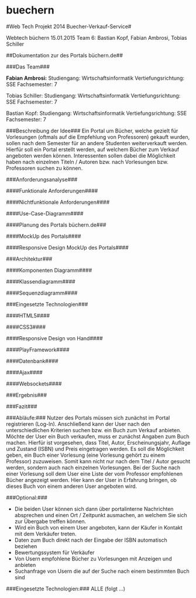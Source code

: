 buechern
========

#Web Tech Projekt 2014 Buecher-Verkauf-Service#

Webtech 			büchern			15.01.2015
Team 6: Bastian Kopf, Fabian Ambrosi, Tobias Schiller

##Dokumentation zur des Portals büchern.de##

###Das Team###

<strong>Fabian Ambrosi:</strong>
Studiengang: Wirtschaftsinformatik
Vertiefungsrichtung: SSE
Fachsemester: 7

Tobias Schiller:
Studiengang: Wirtschaftsinformatik
Vertiefungsrichtung: SSE
Fachsemester: 7

Bastian Kopf: 
Studiengang: Wirtschaftsinformatik
Vertiefungsrichtung: SSE
Fachsemester: 7

###Beschreibung der Idee###
Ein Portal um Bücher, welche gezielt für Vorlesungen (oftmals auf die Empfehlung von Professoren) gekauft wurden, sollen nach dem Semester für an andere Studenten weiterverkauft werden.
Hierfür soll ein Portal erstellt werden, auf welchem Bücher zum Verkauf angeboten werden können. 
Interessenten sollen dabei die Möglichkeit haben nach einzelnen Titeln / Autoren bzw. nach Vorlesungen bzw. Professoren suchen zu können.

###Anforderungsanalyse###

####Funktionale Anforderungen####

####Nichtfunktionale Anforderungen####

####Use-Case-Diagramm####

####Planung des Portals büchern.de###

####MockUp des Portals####

####Responsive Design MockUp des Portals####

###Architektur###

####Komponenten Diagramm####

####Klassendiagramm####

####Sequenzdiagramm####

###Eingesetzte Technologien###

####HTML5####

####CSS3####

####Responsive Design von Hand####

####PlayFramework####

####Datenbank####

####Ajax####

####Websockets####

###Ergebnis###

###Fazit###



###Abläufe:###
Nutzer des Portals müssen sich zunächst im Portal registrieren (Log-In).
Anschließend kann der User nach den unterschiedlichen Kriterien suchen bzw. ein Buch zum Verkauf anbieten.
Möchte der User ein Buch verkaufen, muss er zunächst Angaben zum Buch machen.
Hierfür ist vorgesehen, dass Titel, Autor, Erscheinungsjahr, Auflage und Zustand (ISBN) und Preis eingetragen werden. 
Es soll die Möglichkeit geben, ein Buch einer Vorlesung (eine Vorlesung gehört zu einem Professor) zuzuweisen. Somit kann nicht nur nach dem Titel / Autor gesucht werden, sondern auch nach einzelnen Vorlesungen.
Bei der Suche nach einer Vorlesung soll dem User eine Liste der vom Professor empfohlenen Bücher angezeigt werden. Hier kann der User in Erfahrung bringen, ob dieses Buch von einem anderen User angeboten wird. 

###Optional:###
*	Die beiden User können sich dann über portalinterne Nachrichten absprechen und einen Ort / Zeitpunkt ausmachen, an welchem Sie sich zur Übergabe treffen können. 
*	Wird ein Buch von einem User angeboten, kann der Käufer in Kontakt mit dem Verkäufer treten.
*	Daten zum Buch direkt nach der Eingabe der ISBN automatisch beziehen
*	Bewertungssystem für Verkäufer
*	Von Usern empfohlene Bücher zu Vorlesungen mit Anzeigen und anbieten
*	Suchanfrage von Usern die auf der Suche nach einem bestimmten Buch sind

###Eingesetzte Technologien:###
ALLE (folgt ...)
 
